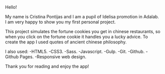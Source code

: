 Hello!

My name is Cristina Pontijas and I am a pupil of Idelisa promotion in Adalab. I am very happy to show you my first personal project.

This project simulates the fortune cookies you get in chinese restaurants, so when you click on the fortune cookie it handles you a lucky advice.
To create the app I used quotes of ancient chinese philosophy.

I also used:
-HTML5.
-CSS3.
-Sass.
-Javascript.
-Gulp.
-Git.
-Github.
-Github Pages.
-Responsive web design.

Thank you for reading and enjoy the app!
